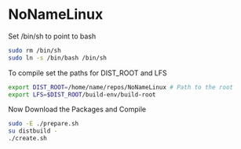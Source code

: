 # NoNameLinux

Set /bin/sh to point to bash
```bash
sudo rm /bin/sh
sudo ln -s /bin/bash /bin/sh
```

To compile set the paths for DIST_ROOT and LFS
```bash
export DIST_ROOT=/home/name/repos/NoNameLinux # Path to the root
export LFS=$DIST_ROOT/build-env/build-root
```

Now Download the Packages and Compile
```bash
sudo -E ./prepare.sh
su distbuild -
./create.sh
```
